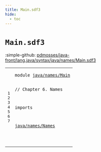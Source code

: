 ```yaml
---
title: Main.sdf3
hide:
  - toc
---
```


# `Main.sdf3`

:simple-github: [pdmosses/java-front/lang.java/syntax/java/names/Main.sdf3]

[pdmosses/java-front/lang.java/syntax/java/names/Main.sdf3]: https://github.com/pdmosses/java-front/blob/master/lang.java/syntax/java/names/Main.sdf3 "The source file on GitHub"

<div class="sdf3"><table class="highlighttable"><tbody><tr><td class="linenos"><div class="linenodiv"><pre><span></span>1
2
3
4
5
6
7
</pre></div></td>
<td class="code"><pre><code><span class="keyword">module</span> <a href="../../Main.sdf3#java/names/Main_188_203" id="java/names/Main_7_22" title="Referenced at ../../Main.sdf3 line 12">java/names/Main</a>

<span class="layout">// Chapter 6. Names</span>

<span class="keyword">imports</span> 

  <a href="../Names.sdf3#java/names/Names_7_23" id="java/names/Names_57_73" title="Defined at ../Names.sdf3 line 1">java/names/Names</a>

</code></pre></td></tr></tbody></table></div>